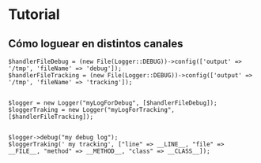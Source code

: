 Tutorial
========

Cómo loguear en distintos canales
---------------------------------

```
$handlerFileDebug = (new File(Logger::DEBUG))->config(['output' => '/tmp', 'fileName' => 'debug']);
$handlerFileTracking = (new File(Logger::DEBUG))->config(['output' => '/tmp', 'fileName' => 'tracking']);


$logger = new Logger("myLogForDebug", [$handlerFileDebug]);
$loggerTraking = new Logger("myLogForTracking", [$handlerFileTracking]);


$logger->debug("my debug log");
$loggerTraking(' my tracking', ["line" => __LINE__, "file" => __FILE__, "method" => __METHOD__, "class" => __CLASS__]);


```
